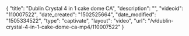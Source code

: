 {
    "title": "Dublin Crystal 4 in 1 cake dome CA",
    "description": "",
    "videoid": "110007522",
    "date_created": "1502525664",
    "date_modified": "1505334522",
    "type": "captivate",
    "layout": "video",
    "url": "\/v\/dublin-crystal-4-in-1-cake-dome-ca-mp4\/110007522"
}